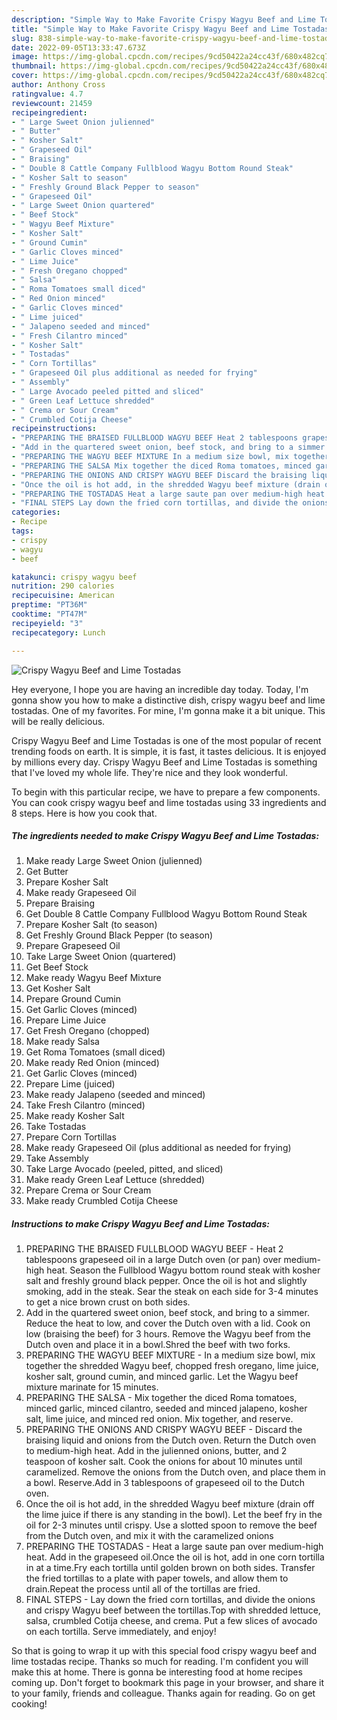 ```yaml
---
description: "Simple Way to Make Favorite Crispy Wagyu Beef and Lime Tostadas"
title: "Simple Way to Make Favorite Crispy Wagyu Beef and Lime Tostadas"
slug: 838-simple-way-to-make-favorite-crispy-wagyu-beef-and-lime-tostadas
date: 2022-09-05T13:33:47.673Z
image: https://img-global.cpcdn.com/recipes/9cd50422a24cc43f/680x482cq70/crispy-wagyu-beef-and-lime-tostadas-recipe-main-photo.jpg
thumbnail: https://img-global.cpcdn.com/recipes/9cd50422a24cc43f/680x482cq70/crispy-wagyu-beef-and-lime-tostadas-recipe-main-photo.jpg
cover: https://img-global.cpcdn.com/recipes/9cd50422a24cc43f/680x482cq70/crispy-wagyu-beef-and-lime-tostadas-recipe-main-photo.jpg
author: Anthony Cross
ratingvalue: 4.7
reviewcount: 21459
recipeingredient:
- " Large Sweet Onion julienned"
- " Butter"
- " Kosher Salt"
- " Grapeseed Oil"
- " Braising"
- " Double 8 Cattle Company Fullblood Wagyu Bottom Round Steak"
- " Kosher Salt to season"
- " Freshly Ground Black Pepper to season"
- " Grapeseed Oil"
- " Large Sweet Onion quartered"
- " Beef Stock"
- " Wagyu Beef Mixture"
- " Kosher Salt"
- " Ground Cumin"
- " Garlic Cloves minced"
- " Lime Juice"
- " Fresh Oregano chopped"
- " Salsa"
- " Roma Tomatoes small diced"
- " Red Onion minced"
- " Garlic Cloves minced"
- " Lime juiced"
- " Jalapeno seeded and minced"
- " Fresh Cilantro minced"
- " Kosher Salt"
- " Tostadas"
- " Corn Tortillas"
- " Grapeseed Oil plus additional as needed for frying"
- " Assembly"
- " Large Avocado peeled pitted and sliced"
- " Green Leaf Lettuce shredded"
- " Crema or Sour Cream"
- " Crumbled Cotija Cheese"
recipeinstructions:
- "PREPARING THE BRAISED FULLBLOOD WAGYU BEEF Heat 2 tablespoons grapeseed oil in a large Dutch oven (or pan) over medium-high heat. Season the Fullblood Wagyu bottom round steak with kosher salt and freshly ground black pepper. Once the oil is hot and slightly smoking, add in the steak. Sear the steak on each side for 3-4 minutes to get a nice brown crust on both sides."
- "Add in the quartered sweet onion, beef stock, and bring to a simmer. Reduce the heat to low, and cover the Dutch oven with a lid. Cook on low (braising the beef) for 3 hours. Remove the Wagyu beef from the Dutch oven and place it in a bowl.Shred the beef with two forks."
- "PREPARING THE WAGYU BEEF MIXTURE In a medium size bowl, mix together the shredded Wagyu beef, chopped fresh oregano, lime juice, kosher salt, ground cumin, and minced garlic. Let the Wagyu beef mixture marinate for 15 minutes."
- "PREPARING THE SALSA Mix together the diced Roma tomatoes, minced garlic, minced cilantro, seeded and minced jalapeno, kosher salt, lime juice, and minced red onion. Mix together, and reserve."
- "PREPARING THE ONIONS AND CRISPY WAGYU BEEF Discard the braising liquid and onions from the Dutch oven. Return the Dutch oven to medium-high heat. Add in the julienned onions, butter, and 2 teaspoon of kosher salt. Cook the onions for about 10 minutes until caramelized. Remove the onions from the Dutch oven, and place them in a bowl. Reserve.Add in 3 tablespoons of grapeseed oil to the Dutch oven."
- "Once the oil is hot add, in the shredded Wagyu beef mixture (drain off the lime juice if there is any standing in the bowl). Let the beef fry in the oil for 2-3 minutes until crispy. Use a slotted spoon to remove the beef from the Dutch oven, and mix it with the caramelized onions"
- "PREPARING THE TOSTADAS Heat a large saute pan over medium-high heat. Add in the grapeseed oil.Once the oil is hot, add in one corn tortilla in at a time.Fry each tortilla until golden brown on both sides. Transfer the fried tortillas to a plate with paper towels, and allow them to drain.Repeat the process until all of the tortillas are fried."
- "FINAL STEPS Lay down the fried corn tortillas, and divide the onions and crispy Wagyu beef between the tortillas.Top with shredded lettuce, salsa, crumbled Cotija cheese, and crema. Put a few slices of avocado on each tortilla. Serve immediately, and enjoy!"
categories:
- Recipe
tags:
- crispy
- wagyu
- beef

katakunci: crispy wagyu beef 
nutrition: 290 calories
recipecuisine: American
preptime: "PT36M"
cooktime: "PT47M"
recipeyield: "3"
recipecategory: Lunch

---
```



![Crispy Wagyu Beef and Lime Tostadas](https://img-global.cpcdn.com/recipes/9cd50422a24cc43f/680x482cq70/crispy-wagyu-beef-and-lime-tostadas-recipe-main-photo.jpg)

Hey everyone, I hope you are having an incredible day today. Today, I'm gonna show you how to make a distinctive dish, crispy wagyu beef and lime tostadas. One of my favorites. For mine, I'm gonna make it a bit unique. This will be really delicious.



Crispy Wagyu Beef and Lime Tostadas is one of the most popular of recent trending foods on earth. It is simple, it is fast, it tastes delicious. It is enjoyed by millions every day. Crispy Wagyu Beef and Lime Tostadas is something that I've loved my whole life. They're nice and they look wonderful.


To begin with this particular recipe, we have to prepare a few components. You can cook crispy wagyu beef and lime tostadas using 33 ingredients and 8 steps. Here is how you cook that.

<!--inarticleads1-->

##### The ingredients needed to make Crispy Wagyu Beef and Lime Tostadas:

1. Make ready  Large Sweet Onion (julienned)
1. Get  Butter
1. Prepare  Kosher Salt
1. Make ready  Grapeseed Oil
1. Prepare  Braising
1. Get  Double 8 Cattle Company Fullblood Wagyu Bottom Round Steak
1. Prepare  Kosher Salt (to season)
1. Get  Freshly Ground Black Pepper (to season)
1. Prepare  Grapeseed Oil
1. Take  Large Sweet Onion (quartered)
1. Get  Beef Stock
1. Make ready  Wagyu Beef Mixture
1. Get  Kosher Salt
1. Prepare  Ground Cumin
1. Get  Garlic Cloves (minced)
1. Prepare  Lime Juice
1. Get  Fresh Oregano (chopped)
1. Make ready  Salsa
1. Get  Roma Tomatoes (small diced)
1. Make ready  Red Onion (minced)
1. Get  Garlic Cloves (minced)
1. Prepare  Lime (juiced)
1. Make ready  Jalapeno (seeded and minced)
1. Take  Fresh Cilantro (minced)
1. Make ready  Kosher Salt
1. Take  Tostadas
1. Prepare  Corn Tortillas
1. Make ready  Grapeseed Oil (plus additional as needed for frying)
1. Take  Assembly
1. Take  Large Avocado (peeled, pitted, and sliced)
1. Make ready  Green Leaf Lettuce (shredded)
1. Prepare  Crema or Sour Cream
1. Make ready  Crumbled Cotija Cheese




<!--inarticleads2-->

##### Instructions to make Crispy Wagyu Beef and Lime Tostadas:

1. PREPARING THE BRAISED FULLBLOOD WAGYU BEEF - Heat 2 tablespoons grapeseed oil in a large Dutch oven (or pan) over medium-high heat. Season the Fullblood Wagyu bottom round steak with kosher salt and freshly ground black pepper. Once the oil is hot and slightly smoking, add in the steak. Sear the steak on each side for 3-4 minutes to get a nice brown crust on both sides.
1. Add in the quartered sweet onion, beef stock, and bring to a simmer. Reduce the heat to low, and cover the Dutch oven with a lid. Cook on low (braising the beef) for 3 hours. Remove the Wagyu beef from the Dutch oven and place it in a bowl.Shred the beef with two forks.
1. PREPARING THE WAGYU BEEF MIXTURE - In a medium size bowl, mix together the shredded Wagyu beef, chopped fresh oregano, lime juice, kosher salt, ground cumin, and minced garlic. Let the Wagyu beef mixture marinate for 15 minutes.
1. PREPARING THE SALSA - Mix together the diced Roma tomatoes, minced garlic, minced cilantro, seeded and minced jalapeno, kosher salt, lime juice, and minced red onion. Mix together, and reserve.
1. PREPARING THE ONIONS AND CRISPY WAGYU BEEF - Discard the braising liquid and onions from the Dutch oven. Return the Dutch oven to medium-high heat. Add in the julienned onions, butter, and 2 teaspoon of kosher salt. Cook the onions for about 10 minutes until caramelized. Remove the onions from the Dutch oven, and place them in a bowl. Reserve.Add in 3 tablespoons of grapeseed oil to the Dutch oven.
1. Once the oil is hot add, in the shredded Wagyu beef mixture (drain off the lime juice if there is any standing in the bowl). Let the beef fry in the oil for 2-3 minutes until crispy. Use a slotted spoon to remove the beef from the Dutch oven, and mix it with the caramelized onions
1. PREPARING THE TOSTADAS - Heat a large saute pan over medium-high heat. Add in the grapeseed oil.Once the oil is hot, add in one corn tortilla in at a time.Fry each tortilla until golden brown on both sides. Transfer the fried tortillas to a plate with paper towels, and allow them to drain.Repeat the process until all of the tortillas are fried.
1. FINAL STEPS - Lay down the fried corn tortillas, and divide the onions and crispy Wagyu beef between the tortillas.Top with shredded lettuce, salsa, crumbled Cotija cheese, and crema. Put a few slices of avocado on each tortilla. Serve immediately, and enjoy!




So that is going to wrap it up with this special food crispy wagyu beef and lime tostadas recipe. Thanks so much for reading. I'm confident you will make this at home. There is gonna be interesting food at home recipes coming up. Don't forget to bookmark this page in your browser, and share it to your family, friends and colleague. Thanks again for reading. Go on get cooking!
